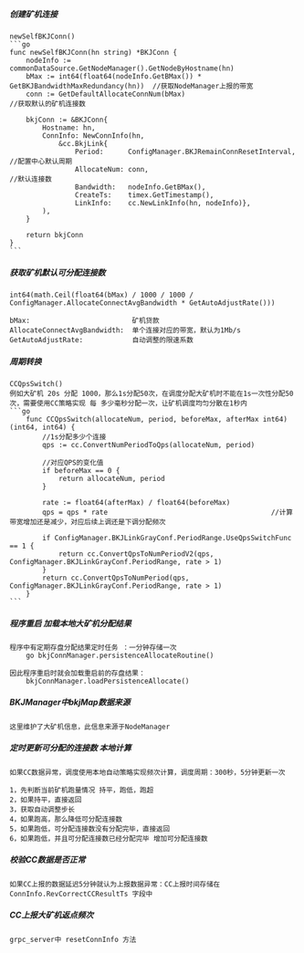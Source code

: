 ##### 创建矿机连接 
    newSelfBKJConn()
    ```go
    func newSelfBKJConn(hn string) *BKJConn {
    	nodeInfo := commonDataSource.GetNodeManager().GetNodeByHostname(hn)
    	bMax := int64(float64(nodeInfo.GetBMax()) * GetBKJBandwidthMaxRedundancy(hn))  //获取NodeManager上报的带宽
    	conn := GetDefaultAllocateConnNum(bMax)                                        //获取默认的矿机连接数

    	bkjConn := &BKJConn{
    		Hostname: hn,
    		ConnInfo: NewConnInfo(hn,
    			&cc.BkjLink{
    				Period:      ConfigManager.BKJRemainConnResetInterval,             //配置中心默认周期
    				AllocateNum: conn,                                                 //默认连接数
    				Bandwidth:   nodeInfo.GetBMax(),
    				CreateTs:    timex.GetTimestamp(),
    				LinkInfo:    cc.NewLinkInfo(hn, nodeInfo)},
    		),
    	}
    
    	return bkjConn
    }
    ```
    
##### 获取矿机默认可分配连接数
    int64(math.Ceil(float64(bMax) / 1000 / 1000 / ConfigManager.AllocateConnectAvgBandwidth * GetAutoAdjustRate()))

    bMax:                         矿机贷款
    AllocateConnectAvgBandwidth:  单个连接对应的带宽，默认为1Mb/s
    GetAutoAdjustRate:            自动调整的限速系数

##### 周期转换 
    CCQpsSwitch()
    例如大矿机 20s 分配 1000，那么1s分配50次，在调度分配大矿机时不能在1s一次性分配50次，需要使用CC策略实现 每 多少毫秒分配一次，让矿机调度均匀分散在1秒内
    ```go
        func CCQpsSwitch(allocateNum, period, beforeMax, afterMax int64) (int64, int64) {
        	//1s分配多少个连接
        	qps := cc.ConvertNumPeriodToQps(allocateNum, period)
        
        	//对应QPS的变化值
        	if beforeMax == 0 {
        		return allocateNum, period
        	}

        	rate := float64(afterMax) / float64(beforeMax)
        	qps = qps * rate                                        //计算带宽增加还是减少，对应后续上调还是下调分配频次
        
        	if ConfigManager.BKJLinkGrayConf.PeriodRange.UseQpsSwitchFunc == 1 {
        		return cc.ConvertQpsToNumPeriodV2(qps, ConfigManager.BKJLinkGrayConf.PeriodRange, rate > 1)
        	}
        	return cc.ConvertQpsToNumPeriod(qps, ConfigManager.BKJLinkGrayConf.PeriodRange, rate > 1)
        }
    ```

##### 程序重启 加载本地大矿机分配结果
    程序中有定期存盘分配结果定时任务 ：一分钟存储一次
	    go bkjConnManager.persistenceAllocateRoutine()
	
	因此程序重启时就会加载重启前的存盘结果：
	    bkjConnManager.loadPersistenceAllocate()
    

##### BKJManager中bkjMap数据来源
    这里维护了大矿机信息，此信息来源于NodeManager

##### 定时更新可分配的连接数 本地计算
    如果CC数据异常，调度使用本地自动策略实现频次计算，调度周期：300秒，5分钟更新一次

	1，先判断当前矿机跑量情况 持平，跑低，跑超
	2，如果持平，直接返回
	3，获取自动调整步长
	4，如果跑高，那么降低可分配连接数
	5，如果跑低，可分配连接数没有分配完毕，直接返回
	6，如果跑低，并且可分配连接数已经分配完毕 增加可分配连接数

##### 校验CC数据是否正常
    如果CC上报的数据延迟5分钟就认为上报数据异常：CC上报时间存储在 ConnInfo.RevCorrectCCResultTs 字段中

##### CC上报大矿机返点频次
    grpc_server中 resetConnInfo 方法
